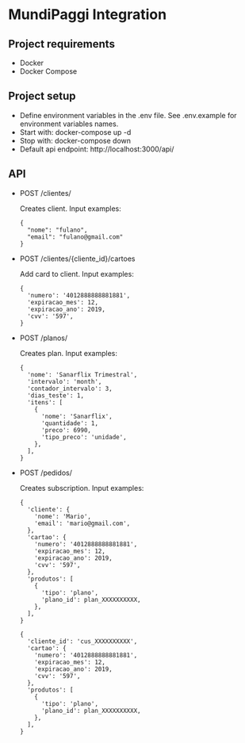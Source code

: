 # MundiPaggi Integration

## Project requirements
- Docker
- Docker Compose

## Project setup

- Define environment variables in the .env file. See .env.example for environment variables names.
- Start with: docker-compose up -d
- Stop with: docker-compose down
- Default api endpoint: http://localhost:3000/api/


## API

- POST /clientes/
  
  Creates client.
  Input examples:

  ```
  {
    "nome": "fulano",
    "email": "fulano@gmail.com"
  }
  ```

- POST /clientes/{cliente_id}/cartoes
  
  Add card to client.
  Input examples:

  ```
  {
    'numero': '4012888888881881',
    'expiracao_mes': 12,
    'expiracao_ano': 2019,
    'cvv': '597',
  }
  ```

- POST /planos/

  Creates plan.
  Input examples:

  ```
  {
    'nome': 'Sanarflix Trimestral',
    'intervalo': 'month',
    'contador_intervalo': 3,
    'dias_teste': 1,
    'itens': [
      {
        'nome': 'Sanarflix',
        'quantidade': 1,
        'preco': 6990,
        'tipo_preco': 'unidade',
      },
    ],
  }
  ```

- POST /pedidos/

  Creates subscription.
  Input examples:

  ```
  {
    'cliente': {
      'nome': 'Mario',
      'email': 'mario@gmail.com',
    },
    'cartao': {
      'numero': '4012888888881881',
      'expiracao_mes': 12,
      'expiracao_ano': 2019,
      'cvv': '597',
    },
    'produtos': [
      {
        'tipo': 'plano',
        'plano_id': plan_XXXXXXXXXX,
      },
    ],
  }
  ```

  ```
  {
    'cliente_id': 'cus_XXXXXXXXXX',
    'cartao': {
      'numero': '4012888888881881',
      'expiracao_mes': 12,
      'expiracao_ano': 2019,
      'cvv': '597',
    },
    'produtos': [
      {
        'tipo': 'plano',
        'plano_id': plan_XXXXXXXXXX,
      },
    ],
  }
  ```

  
  
